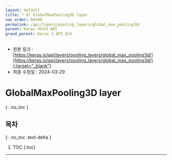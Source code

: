 ```yaml
---
layout: default
title: └ 9) GlobalMaxPooling3D layer
nav_order: 08+09
permalink: /api/layers/pooling_layers/global_max_pooling3d/
parent: Keras 레이어 API
grand_parent: Keras 3 API 문서
---
```


* 원본 링크 : [https://keras.io/api/layers/pooling_layers/global_max_pooling3d/](https://keras.io/api/layers/pooling_layers/global_max_pooling3d/){:target="_blank"}
* 최종 수정일 : 2024-03-29

# GlobalMaxPooling3D layer
{: .no_toc }

## 목차
{: .no_toc .text-delta }

1. TOC
{:toc}

---
